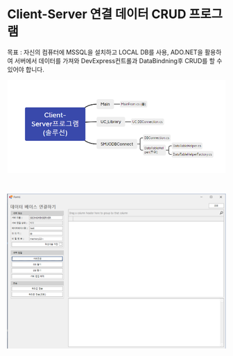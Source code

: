 # Client-Server 연결 데이터 CRUD 프로그램

목표 : 자신의 컴퓨터에 MSSQL을 설치하고 LOCAL DB를 사용, ADO.NET을 활용하여 서버에서 데이터를 가져와 DevExpress컨트롤과 DataBindning후 CRUD를 할 수 있어야 합니다. 

![img](../img/project_img/project001/001.png)

<br />

![img](../img/project_img/project001/002.png)
